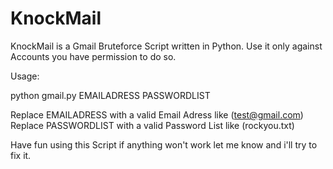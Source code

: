 # KnockMail
KnockMail is a Gmail Bruteforce Script written in Python.
Use it only against Accounts you have permission to do so.

Usage:
  
  python gmail.py EMAILADRESS PASSWORDLIST
  
 Replace EMAILADRESS with a valid Email Adress like (test@gmail.com)
 Replace PASSWORDLIST with a valid Password List like (rockyou.txt)
 
 Have fun using this Script if anything won't work let me know
 and i'll try to fix it.
